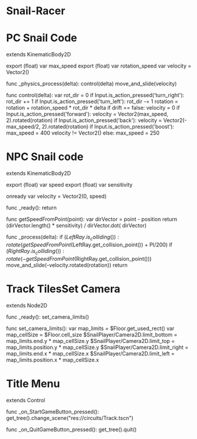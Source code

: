 # Snail-Racer

# PC Snail Code
extends KinematicBody2D

export (float) var max_speed
export (float) var rotation_speed
var velocity = Vector2()


func _physics_process(delta):
	control(delta)
	move_and_slide(velocity)  
	
func control(delta):
	var rot_dir = 0
	if Input.is_action_pressed('turn_right'):
		rot_dir += 1
	if Input.is_action_pressed('turn_left'):
		rot_dir -= 1
	rotation = rotation + rotation_speed * rot_dir * delta
	if drift == false:
		velocity = 0
	if Input.is_action_pressed('forward'):
		velocity = Vector2(max_speed, 2).rotated(rotation)
	if Input.is_action_pressed('back'):
		velocity = Vector2(-max_speed/2, 2).rotated(rotation)
	if Input.is_action_pressed('boost'):
		max_speed = 400
		velocity != Vector2()
	else:
		max_speed = 250

# NPC Snail code
extends KinematicBody2D

export (float) var speed
export (float) var sensitivity

onready var velocity = Vector2(0, speed)

func _ready():
	return
	
func getSpeedFromPoint(point):
	var dirVector = point - position
	return (dirVector.length() * sensitivity) / dirVector.dot(
	dirVector)

func _process(delta):
	if ($LeftRay.is_colliding()):
		rotate(getSpeedFromPoint($LeftRay.get_collision_point()) + 
		PI/200)
	if ($RightRay.is_colliding()):
		rotate(-getSpeedFromPoint($RightRay.get_collision_point()))
	move_and_slide(-velocity.rotated(rotation))
	return
	
# Track TilesSet Camera
extends Node2D

func _ready():
	set_camera_limits()
	
func set_camera_limits():
	var map_limits = $Floor.get_used_rect()
	var map_cellSize = $Floor.cell_size
	$SnailPlayer/Camera2D.limit_bottom = map_limits.end.y * map_cellSize.y 
	$SnailPlayer/Camera2D.limit_top = map_limits.position.y * map_cellSize.y
	$SnailPlayer/Camera2D.limit_right = map_limits.end.x * map_cellSize.x
	$SnailPlayer/Camera2D.limit_left = map_limits.position.x * map_cellSize.x

# Title Menu
extends Control

func _on_StartGameButton_pressed():
	get_tree().change_scene("res://circuits/Track.tscn")

func _on_QuitGameButton_pressed():
	get_tree().quit()
